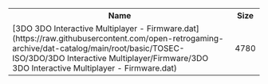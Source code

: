 <table>
<tr><th>Name</th><th>Size</th></tr>
<tr><td>
[3DO 3DO Interactive Multiplayer - Firmware.dat](https://raw.githubusercontent.com/open-retrogaming-archive/dat-catalog/main/root/basic/TOSEC-ISO/3DO/3DO Interactive Multiplayer/Firmware/3DO 3DO Interactive Multiplayer - Firmware.dat)
</td><td>4780</td></tr>
</table>
